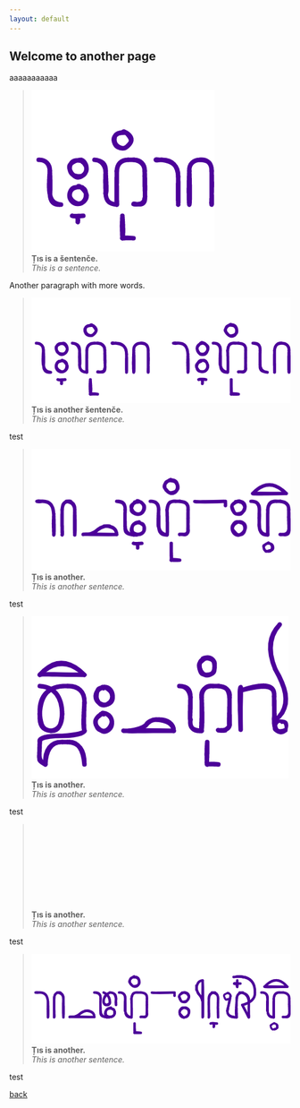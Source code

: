 ```yaml
---
layout: default
---
```


## Welcome to another page

aaaaaaaaaaa

> ![](assets/images/a.png)\
> **Țıs is a šentenče.**\
> _This is a sentence._

Another paragraph with more words.

> ![](assets/images/b.png)\
> **Țıs is another šentenče.**\
> _This is another sentence._

test

> ![](assets/images/c.png)\
> **Țıs is another.**\
> _This is another sentence._

test

> ![](assets/images/d.png)\
> **Țıs is another.**\
> _This is another sentence._

test

> <svg data-src="/assets/images/e.svg"></svg>\
> **Țıs is another.**\
> _This is another sentence._

test

> ![](assets/images/f.png)\
> **Țıs is another.**\
> _This is another sentence._

test

[back](./)
